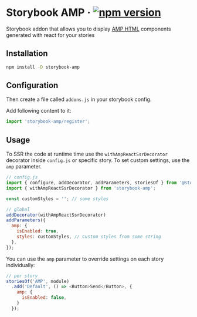 # Storybook AMP &middot; [![npm version](https://badge.fury.io/js/storybook-amp.svg)](https://www.npmjs.com/package/storybook-amp)

Storybook addon that allows you to display [AMP HTML](https://amp.dev/) components generated with react for your stories

## Installation

```sh
npm install -D storybook-amp
```

## Configuration

Then create a file called `addons.js` in your storybook config.

Add following content to it:

```js
import 'storybook-amp/register';
```

## Usage

To SSR the code at runtime time use the `withAmpReactSsrDecorator` decorator inside `config.js` or specific story.  To set custom settings, use the  `amp`  parameter. 

```js
// config.js
import { configure, addDecorator, addParameters, storiesOf } from '@storybook/react';
import { withAmpReactSsrDecorator } from 'storybook-amp';

const customStyles = ''; // some styles

// global
addDecorator(withAmpReactSsrDecorator)
addParameters({
  amp: {
    isEnabled: true,
    styles: customStyles, // Custom styles from some string
  },
});
```

You can use the `amp` parameter to override settings on each story individually:

```js
// per story
storiesOf('AMP', module)
  .add('Default', () => <Button>Send</Button>, {
    amp: {
      isEnabled: false,
    }
  });
  ```
